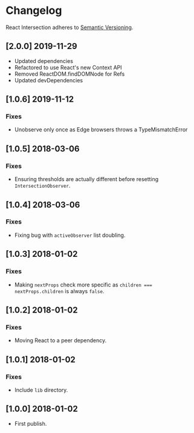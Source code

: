 # Changelog

React Intersection adheres to [Semantic Versioning](http://semver.org/).

## [2.0.0] 2019-11-29

- Updated dependencies
- Refactored to use React's new Context API
- Removed ReactDOM.findDOMNode for Refs
- Updated devDependencies

## [1.0.6] 2019-11-12

### Fixes

- Unobserve only once as Edge browsers throws a TypeMismatchError

## [1.0.5] 2018-03-06

### Fixes

- Ensuring thresholds are actually different before resetting `IntersectionObserver`.

## [1.0.4] 2018-03-06

### Fixes

- Fixing bug with `activeObserver` list doubling.

## [1.0.3] 2018-01-02

### Fixes

- Making `nextProps` check more specific as `children === nextProps.children` is always `false`.

## [1.0.2] 2018-01-02

### Fixes

- Moving React to a peer dependency.

## [1.0.1] 2018-01-02

### Fixes

- Include `lib` directory.

## [1.0.0] 2018-01-02

- First publish.
